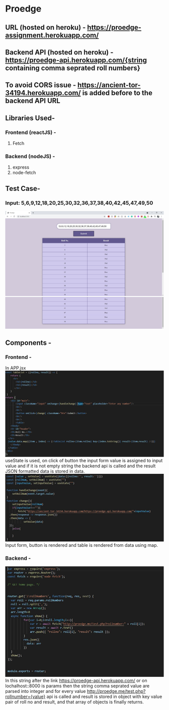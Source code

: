 # Proedge

## URL (hosted on heroku) - https://proedge-assignment.herokuapp.com/
## Backend API (hosted on heroku) - https://proedge-api.herokuapp.com/{string containing comma seprated roll numbers}
## To avoid CORS issue - https://ancient-tor-34194.herokuapp.com/ is added before to the backend API URL
## Libraries Used-
### Frontend (reactJS) -
1) Fetch
### Backend (nodeJS) -
1) express
2) node-fetch
## Test Case-
### Input: 5,6,9,12,18,20,25,30,32,36,37,38,40,42,45,47,49,50
![](Screenshots/1.JPG)
![](Screenshots/3.JPG)
## Components -
### Frontend -
In APP.jsx 
![](Screenshots/4.JPG)
useState is used, on click of button the input form value is assigned to input value and if it is not empty string the backend api is called and the result JSON formatted data is stored in data.
![](Screenshots/5.JPG)
Input form, button is rendered and table is rendered from data using map. 
### Backend -
![](Screenshots/2.JPG)
In this string after the link https://proedge-api.herokuapp.com/ or on lochalhost::8000 is params then the string comma seprated value are parsed into integer and for every value http://proedge.me/test.php?rollnumber={value} api is called and result is stored in object with key value pair of roll no and result, and that array of objects is finally returns.



